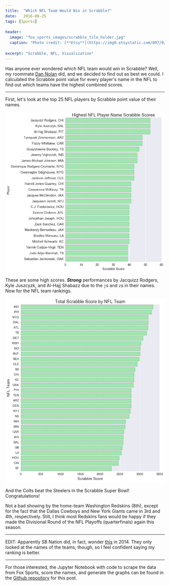 ```yaml
---
title:  "Which NFL Team Would Win in Scrabble?"
date:   2016-08-25
tags: [Sports]

header:
  image: "fox_sports_images/scrabble_tile_holder.jpg"
  caption: "Photo credit: [**Etsy**](https://img0.etsystatic.com/007/0/7176622/il_570xN.376562392_f99r.jpg)"

excerpt: "Scrabble, NFL, Visualization"
---
```


Has anyone ever wondered which NFL team would win in Scrabble? Well, my roommate [Dan Nolan](https://www.facebook.com/thedanpnolan/) did, and we decided to find out as best we could. I calculated the Scrabble point value for every player's name in the NFL to find out which teams have the highest combined scores. 

***

First, let's look at the top 25 NFL players by Scrabble point value of their names.

![](/images/fox_sports_images/top_player_scores.png?raw=true)


These are some high scores. _**Strong**_ performances by Jacquizz Rodgers, Kyle Juszcyzk, and Al-Hajj Shabazz due to the `j`s and `z`s in their names. Now for the NFL team rankings.



![](/images/fox_sports_images/team_scores.png?raw=true)

And the Colts beat the Steelers in the Scrabble Super Bowl! Congratulations!

Not a bad showing by the home-team Washington Redskins (8th), except for the fact that the Dallas Cowboys and New York Giants came in 3rd and 4th, respectively. Still, I think most Redskins fans would be happy if they made the Divisional Round of the NFL Playoffs (quarterfinals) again this season.


***
EDIT: Apparently SB Nation did, in fact, wonder [this](http://www.sbnation.com/nfl/2014/10/22/7028663/absurd-power-rankings) in 2014. They only looked at the names of the teams, though, so I feel confident saying my ranking is better.

***

For those interested, the Jupyter Notebook with code to scrape the data from Fox Sports, score the names, and generate the graphs can be found in the [Github repository](https://github.com/beckernick/scrabble_score_nfl) for this post. 


